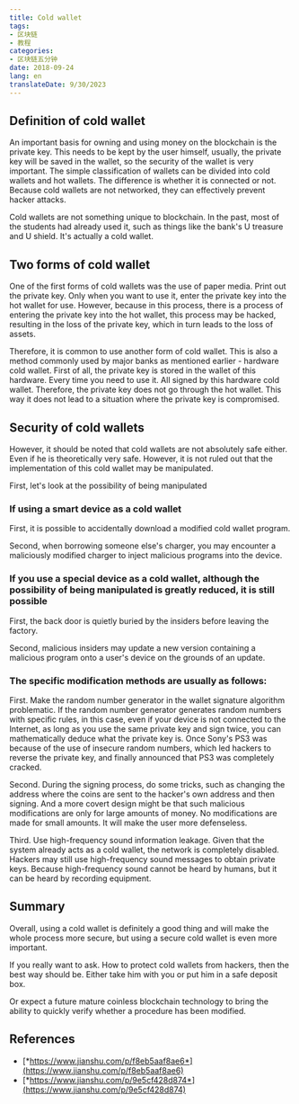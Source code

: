 ```yaml
---
title: Cold wallet
tags:
- 区块链
- 教程
categories:
- 区块链五分钟
date: 2018-09-24
lang: en
translateDate: 9/30/2023
---
```


## Definition of cold wallet

An important basis for owning and using money on the blockchain is the private key. This needs to be kept by the user himself, usually, the private key will be saved in the wallet, so the security of the wallet is very important. The simple classification of wallets can be divided into cold wallets and hot wallets. The difference is whether it is connected or not. Because cold wallets are not networked, they can effectively prevent hacker attacks.

Cold wallets are not something unique to blockchain. In the past, most of the students had already used it, such as things like the bank's U treasure and U shield. It's actually a cold wallet.

## Two forms of cold wallet

One of the first forms of cold wallets was the use of paper media. Print out the private key. Only when you want to use it, enter the private key into the hot wallet for use. However, because in this process, there is a process of entering the private key into the hot wallet, this process may be hacked, resulting in the loss of the private key, which in turn leads to the loss of assets.

Therefore, it is common to use another form of cold wallet. This is also a method commonly used by major banks as mentioned earlier - hardware cold wallet. First of all, the private key is stored in the wallet of this hardware. Every time you need to use it. All signed by this hardware cold wallet. Therefore, the private key does not go through the hot wallet. This way it does not lead to a situation where the private key is compromised.

## Security of cold wallets 

However, it should be noted that cold wallets are not absolutely safe either. Even if he is theoretically very safe. However, it is not ruled out that the implementation of this cold wallet may be manipulated.

First, let's look at the possibility of being manipulated

### If using a smart device as a cold wallet

First, it is possible to accidentally download a modified cold wallet program.

Second, when borrowing someone else's charger, you may encounter a maliciously modified charger to inject malicious programs into the device.

### If you use a special device as a cold wallet, although the possibility of being manipulated is greatly reduced, it is still possible

First, the back door is quietly buried by the insiders before leaving the factory.

Second, malicious insiders may update a new version containing a malicious program onto a user's device on the grounds of an update.

### The specific modification methods are usually as follows:

First. Make the random number generator in the wallet signature algorithm problematic. If the random number generator generates random numbers with specific rules, in this case, even if your device is not connected to the Internet, as long as you use the same private key and sign twice, you can mathematically deduce what the private key is. Once Sony's PS3 was because of the use of insecure random numbers, which led hackers to reverse the private key, and finally announced that PS3 was completely cracked.

Second. During the signing process, do some tricks, such as changing the address where the coins are sent to the hacker's own address and then signing. And a more covert design might be that such malicious modifications are only for large amounts of money. No modifications are made for small amounts. It will make the user more defenseless.

Third. Use high-frequency sound information leakage. Given that the system already acts as a cold wallet, the network is completely disabled. Hackers may still use high-frequency sound messages to obtain private keys. Because high-frequency sound cannot be heard by humans, but it can be heard by recording equipment.

## Summary

Overall, using a cold wallet is definitely a good thing and will make the whole process more secure, but using a secure cold wallet is even more important.

If you really want to ask. How to protect cold wallets from hackers, then the best way should be. Either take him with you or put him in a safe deposit box.

Or expect a future mature coinless blockchain technology to bring the ability to quickly verify whether a procedure has been modified.

## References

* [*https://www.jianshu.com/p/f8eb5aaf8ae6*](https://www.jianshu.com/p/f8eb5aaf8ae6)
* [*https://www.jianshu.com/p/9e5cf428d874*](https://www.jianshu.com/p/9e5cf428d874)
